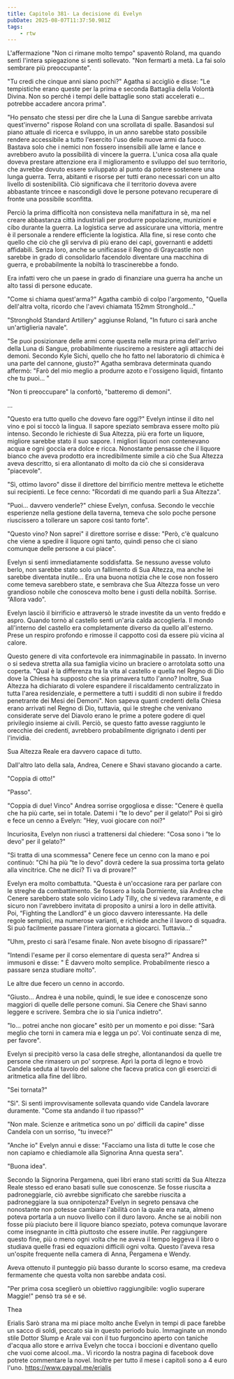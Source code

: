 ```yaml
---
title: Capitolo 381- La decisione di Evelyn
pubDate: 2025-08-07T11:37:50.981Z
tags:
    - rtw
---
```















L'affermazione "Non ci rimane molto tempo" spaventò Roland, ma quando sentì l'intera spiegazione si sentì sollevato. "Non fermarti a metà. La fai solo sembrare più preoccupante".


"Tu credi che cinque anni siano pochi?" Agatha si accigliò e disse: "Le tempistiche erano queste per la prima e seconda Battaglia della Volontà Divina. Non so perché i tempi delle battaglie sono stati accelerati e... potrebbe accadere ancora prima".


"Ho pensato che stessi per dire che la Luna di Sangue sarebbe arrivata quest'inverno" rispose Roland con una scrollata di spalle. Basandosi sul piano attuale di ricerca e sviluppo, in un anno sarebbe stato possibile rendere accessibile a tutto l'esercito l'uso delle nuove armi da fuoco. Bastava solo che i nemici non fossero insensibili alle lame e lance e avrebbero avuto la possibilità di vincere la guerra. L'unica cosa alla quale doveva prestare attenzione era il miglioramento e sviluppo del suo territorio, che avrebbe dovuto essere sviluppato al punto da potere sostenere una lunga guerra. Terra, abitanti e risorse per tutti erano necessari con un alto livello di sostenibilità. Ciò significava che il territorio doveva avere abbastante trincee e nascondigli dove le persone potevano recuperare di fronte una possibile sconfitta.


Perciò la prima difficoltà non consisteva nella manifattura in sè, ma nel creare abbastanza città industriali per produrre popolazione, munizioni e cibo durante la guerra. La logistica serve ad assicurare una vittoria, mentre è il personale a rendere efficiente la logistica. Alla fine, si rese conto che quello che ciò che gli serviva di più erano dei capi, governanti e addetti affidabili. Senza loro, anche se unificasse il Regno di Graycastle non sarebbe in grado di consolidarlo facendolo diventare una macchina di guerra, e probabilmente la nobiltà lo trascinerebbe a fondo.


Era infatti vero che un paese in grado di finanziare una guerra ha anche un alto tassi di persone educate.


"Come si chiama quest'arma?" Agatha cambiò di colpo l'argomento, "Quella dell'altra volta, ricordo che l'avevi chiamata 152mm Stronghold…"


"Stronghold Standard Artillery" aggiunse Roland, "In futuro ci sarà anche un'artiglieria navale".


"Se puoi posizionare delle armi come questa nelle mura prima dell'arrivo della Luna di Sangue, probabilmente riusciremo a resistere agli attacchi dei demoni. Secondo Kyle Sichi, quello che ho fatto nel laboratorio di chimica è una parte del cannone, giusto?" Agatha sembrava determinata quando affermò: "Farò del mio meglio a produrre azoto e l'ossigeno liquidi, fintanto che tu puoi... "


"Non ti preoccupare" la confortò, "batteremo di demoni".


...


"Questo era tutto quello che dovevo fare oggi?" Evelyn intinse il dito nel vino e poi si toccò la lingua. Il sapore speziato sembrava essere molto più intenso. Secondo le richieste di Sua Altezza, più era forte un liquore, migliore sarebbe stato il suo sapore. I migliori liquori non contenevano acqua e ogni goccia era dolce e ricca. Nonostante pensasse che il liquore bianco che aveva prodotto era incredibilmente simile a ciò che Sua Altezza aveva descritto, si era allontanato di molto da ciò che si considerava "piacevole".


"Sì, ottimo lavoro" disse il direttore del birrificio mentre metteva le etichette sui recipienti. Le fece cenno: "Ricordati di me quando parli a Sua Altezza".


"Puoi... davvero venderle?" chiese Evelyn, confusa. Secondo le vecchie esperienze nella gestione della taverna, temeva che solo poche persone riuscissero a tollerare un sapore così tanto forte".


"Questo vino? Non saprei" il direttore sorrise e disse: "Però, c'è qualcuno che viene a spedire il liquore ogni tanto, quindi penso che ci siano comunque delle persone a cui piace".


Evelyn si sentì immediatamente soddisfatta. Se nessuno avesse voluto berlo, non sarebbe stato solo un fallimento di Sua Altezza, ma anche lei sarebbe diventata inutile... Era una buona notizia che le cose non fossero come temeva sarebbero state, e sembrava che Sua Altezza fosse un vero grandioso nobile che conosceva molto bene i gusti della nobiltà. Sorrise. “Allora vado".


Evelyn lasciò il birrificio e attraversò le strade investite da un vento freddo e aspro. Quando tornò al castello sentì un'aria calda accoglierla. Il mondo all'interno del castello era completamente diverso da quello all'esterno. Prese un respiro profondo e rimosse il cappotto così da essere più vicina al calore.


Questo genere di vita confortevole era inimmaginabile in passato. In inverno o si sedeva stretta alla sua famiglia vicino un braciere o arrotolata sotto una coperta. "Qual è la differenza tra la vita al castello e quella nel Regno di Dio dove la Chiesa ha supposto che sia primavera tutto l'anno? Inoltre, Sua Altezza ha dichiarato di volere espandere il riscaldamento centralizzato in tutta l'area residenziale, e permettere a tutti i sudditi di non subire il freddo penetrante dei Mesi dei Demoni". Non sapeva quanti credenti della Chiesa erano arrivati nel Regno di Dio, tuttavia, qui le streghe che venivano considerate serve del Diavolo erano le prime a potere godere di quel privilegio insieme ai civili. Perciò, se questo fatto avesse raggiunto le orecchie dei credenti, avrebbero probabilmente digrignato i denti per l'invidia.


Sua Altezza Reale era davvero capace di tutto.


Dall'altro lato della sala, Andrea, Cenere e Shavi stavano giocando a carte.


"Coppia di otto!"


"Passo".


"Coppia di due! Vinco" Andrea sorrise orgogliosa e disse: "Cenere è quella che ha più carte, sei in totale. Datemi i “te lo devo” per il gelato!" Poi si girò e fece un cenno a Evelyn: "Hey, vuoi giocare con noi?"


Incuriosita, Evelyn non riuscì a trattenersi dal chiedere: "Cosa sono i “te lo devo” per il gelato?"


"Si tratta di una scommessa" Cenere fece un cenno con la mano e poi continuò: "Chi ha più “te lo devo” dovrà cedere la sua prossima torta gelato alla vincitrice. Che ne dici? Ti va di provare?"


Evelyn era molto combattuta. "Questa è un'occasione rara per parlare con le streghe da combattimento. Se fossero a Isola Dormiente, sia Andrea che Cenere sarebbero state solo vicino Lady Tilly, che si vedeva raramente, e di sicuro non l'avrebbero invitata di proposito a unirsi a loro in delle attività. Poi, “Fighting the Landlord” è un gioco davvero interessante. Ha delle regole semplici, ma numerose varianti, e richiede anche il lavoro di squadra. Si può facilmente passare l'intera giornata a giocarci. Tuttavia..."


"Uhm, presto ci sarà l'esame finale. Non avete bisogno di ripassare?"


"Intendi l'esame per il corso elementare di questa sera?" Andrea si immusonì e disse: " È davvero molto semplice. Probabilmente riesco a passare senza studiare molto".


Le altre due fecero un cenno in accordo.


"Giusto... Andrea è una nobile, quindi, le sue idee e conoscenze sono maggiori di quelle delle persone comuni. Sia Cenere che Shavi sanno leggere e scrivere. Sembra che io sia l'unica indietro".


"Io... potrei anche non giocare" esitò per un momento e poi disse: "Sarà meglio che torni in camera mia e legga un po'. Voi continuate senza di me, per favore".


Evelyn si precipitò verso la casa delle streghe, allontanandosi da quelle tre persone che rimasero un po' sorprese. Aprì la porta di legno e trovò Candela seduta al tavolo del salone che faceva pratica con gli esercizi di aritmetica alla fine del libro.


"Sei tornata?"


"Sì". Si sentì improvvisamente sollevata quando vide Candela lavorare duramente. "Come sta andando il tuo ripasso?"


"Non male. Scienze e aritmetica sono un po' difficili da capire" disse Candela con un sorriso, "tu invece?"


"Anche io" Evelyn annuì e disse: "Facciamo una lista di tutte le cose che non capiamo e chiediamole alla Signorina Anna questa sera".


"Buona idea".


Secondo la Signorina Pergamena, quei libri erano stati scritti da Sua Altezza Reale stesso ed erano basati sulle sue conoscenze. Se fosse riuscita a padroneggiarle, ciò avrebbe significato che sarebbe riuscita a padroneggiare la sua onnipotenza? Evelyn in segreto pensava che nonostante non potesse cambiare l'abilità con la quale era nata, almeno poteva portarla a un nuovo livello con il duro lavoro. Anche se ai nobili non fosse più piaciuto bere il liquore bianco speziato, poteva comunque lavorare come insegnante in città piuttosto che essere inutile. Per raggiungere questo fine, più o meno ogni volta che ne aveva il tempo leggeva il libro o studiava quelle frasi ed equazioni difficili ogni volta. Questo l'aveva resa un'ospite frequente nella camera di Anna, Pergamena e Wendy.


Aveva ottenuto il punteggio più basso durante lo scorso esame, ma credeva fermamente che questa volta non sarebbe andata così.


"Per prima cosa sceglierò un obiettivo raggiungibile: voglio superare Maggie!" pensò tra sé e sé.






Thea 






 Erialis Sarò strana ma mi piace molto anche Evelyn in tempi di pace farebbe un sacco di soldi, peccato sia in questo periodo buio. Immaginate un mondo stile Dottor Slump e Arale vai con il tuo furgoncino aperto con taniche d'acqua allo store e arriva Evelyn che tocca i boccioni e diventano quello che vuoi come alcool..ma.. Vi ricordo la nostra pagina di facebook dove potrete commentare la novel. Inoltre per tutto il mese i capitoli sono a 4 euro l'uno.  https://www.paypal.me/erialis  
                                


                                



